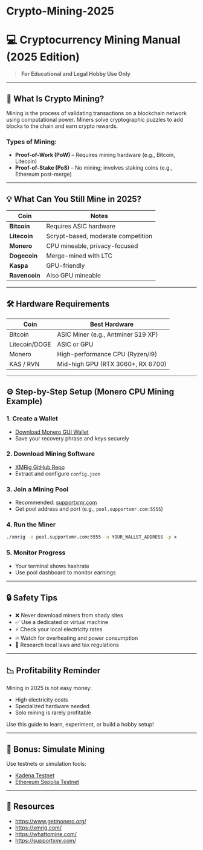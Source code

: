 # Crypto-Mining-2025

# 💻 Cryptocurrency Mining Manual (2025 Edition)

> **For Educational and Legal Hobby Use Only**

---

## 🧠 What Is Crypto Mining?

Mining is the process of validating transactions on a blockchain network using computational power. Miners solve cryptographic puzzles to add blocks to the chain and earn crypto rewards.

### Types of Mining:
- **Proof-of-Work (PoW)** – Requires mining hardware (e.g., Bitcoin, Litecoin)
- **Proof-of-Stake (PoS)** – No mining; involves staking coins (e.g., Ethereum post-merge)

---

## 💡 What Can You Still Mine in 2025?

| Coin        | Notes                              |
|-------------|-------------------------------------|
| **Bitcoin** | Requires ASIC hardware              |
| **Litecoin**| Scrypt-based, moderate competition  |
| **Monero**  | CPU mineable, privacy-focused       |
| **Dogecoin**| Merge-mined with LTC                |
| **Kaspa**   | GPU-friendly                        |
| **Ravencoin**| Also GPU mineable                  |

---

## 🛠️ Hardware Requirements

| Coin         | Best Hardware                       |
|--------------|-------------------------------------|
| Bitcoin      | ASIC Miner (e.g., Antminer S19 XP) |
| Litecoin/DOGE| ASIC or GPU                         |
| Monero       | High-performance CPU (Ryzen/i9)    |
| KAS / RVN    | Mid-high GPU (RTX 3060+, RX 6700)  |

---

## ⚙️ Step-by-Step Setup (Monero CPU Mining Example)

### 1. Create a Wallet
- [Download Monero GUI Wallet](https://www.getmonero.org/downloads/)
- Save your recovery phrase and keys securely

### 2. Download Mining Software
- [XMRig GitHub Repo](https://github.com/xmrig/xmrig)
- Extract and configure `config.json`

### 3. Join a Mining Pool
- Recommended: [supportxmr.com](https://supportxmr.com)
- Get pool address and port (e.g., `pool.supportxmr.com:5555`)

### 4. Run the Miner
```bash
./xmrig -o pool.supportxmr.com:5555 -u YOUR_WALLET_ADDRESS -p x
```

### 5. Monitor Progress
- Your terminal shows hashrate
- Use pool dashboard to monitor earnings

---

## 🔒 Safety Tips

- ❌ Never download miners from shady sites
- ✅ Use a dedicated or virtual machine
- ⚡ Check your local electricity rates
- 🔥 Watch for overheating and power consumption
- 📜 Research local laws and tax regulations

---

## 📉 Profitability Reminder
Mining in 2025 is not easy money:
- High electricity costs
- Specialized hardware needed
- Solo mining is rarely profitable

Use this guide to learn, experiment, or build a hobby setup!

---

## 🧪 Bonus: Simulate Mining

Use testnets or simulation tools:
- [Kadena Testnet](https://docs.kadena.io/)
- [Ethereum Sepolia Testnet](https://sepolia.dev/)

---

## 🧰 Resources

- https://www.getmonero.org/
- https://xmrig.com/
- https://whattomine.com/
- https://supportxmr.com/

